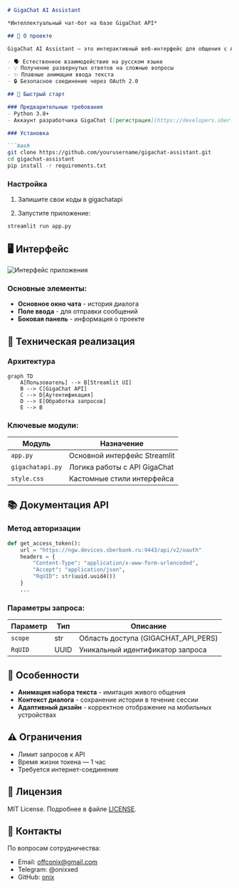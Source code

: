 ```markdown
# GigaChat AI Assistant

*Интеллектуальный чат-бот на базе GigaChat API*

## 📌 О проекте

GigaChat AI Assistant — это интерактивный веб-интерфейс для общения с AI-моделью GigaChat от Сбербанка. Проект реализован на Python с использованием Streamlit и предоставляет:

- 🗣️ Естественное взаимодействие на русском языке
- 💡 Получение развернутых ответов на сложные вопросы
- ✨ Плавные анимации ввода текста
- 🔒 Безопасное соединение через OAuth 2.0

## 🚀 Быстрый старт

### Предварительные требования
- Python 3.8+
- Аккаунт разработчика GigaChat ([регистрация](https://developers.sber.ru/))

### Установка

```bash
git clone https://github.com/yourusername/gigachat-assistant.git
cd gigachat-assistant
pip install -r requirements.txt
```

### Настройка
1. Запишите свои коды в gigachatapi

2. Запустите приложение:
```bash
streamlit run app.py
```

## 🖥️ Интерфейс

![Интерфейс приложения](https://via.placeholder.com/600x400?text=Chat+Interface+Preview)

### Основные элементы:
- **Основное окно чата** - история диалога
- **Поле ввода** - для отправки сообщений
- **Боковая панель** - информация о проекте

## 🔧 Техническая реализация

### Архитектура
```mermaid
graph TD
    A[Пользователь] --> B[Streamlit UI]
    B --> C[GigaChat API]
    C --> D[Аутентификация]
    D --> E[Обработка запросов]
    E --> B
```

### Ключевые модули:
| Модуль | Назначение |
|--------|------------|
| `app.py` | Основной интерфейс Streamlit |
| `gigachatapi.py` | Логика работы с API GigaChat |
| `style.css` | Кастомные стили интерфейса |

## 📚 Документация API

### Метод авторизации
```python
def get_access_token():
    url = "https://ngw.devices.sberbank.ru:9443/api/v2/oauth"
    headers = {
        "Content-Type": "application/x-www-form-urlencoded",
        "Accept": "application/json",
        "RqUID": str(uuid.uuid4())
    }
    ...
```

### Параметры запроса:
| Параметр | Тип | Описание |
|----------|-----|----------|
| `scope` | str | Область доступа (GIGACHAT_API_PERS) |
| `RqUID` | UUID | Уникальный идентификатор запроса |

## 🌟 Особенности
- **Анимация набора текста** - имитация живого общения
- **Контекст диалога** - сохранение истории в течение сессии
- **Адаптивный дизайн** - корректное отображение на мобильных устройствах

## ⚠️ Ограничения
- Лимит запросов к API
- Время жизни токена — 1 час
- Требуется интернет-соединение

## 📜 Лицензия
MIT License. Подробнее в файле [LICENSE](LICENSE).

## 🤝 Контакты
По вопросам сотрудничества:
- Email: offconix@gmail.com
- Telegram: @onixxed 
- GitHub: [onix](https://github.com/oonixxxxx)
```